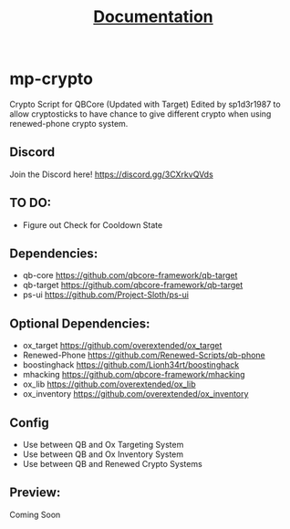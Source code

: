 <div align='center'><h1><a href='https://xviperag.gitbook.io/morningstar-development/free-releases/crypto'>Documentation</a></h3></div>
<br>

# mp-crypto
Crypto Script for QBCore (Updated with Target) 
Edited by sp1d3r1987 to allow cryptosticks to have chance to give different crypto when using renewed-phone crypto system.

## Discord

Join the Discord here! https://discord.gg/3CXrkvQVds

## TO DO:

* Figure out Check for Cooldown State

## Dependencies:

* qb-core https://github.com/qbcore-framework/qb-target
* qb-target https://github.com/qbcore-framework/qb-target
* ps-ui https://github.com/Project-Sloth/ps-ui

## Optional Dependencies:

* ox_target https://github.com/overextended/ox_target
* Renewed-Phone https://github.com/Renewed-Scripts/qb-phone
* boostinghack https://github.com/Lionh34rt/boostinghack
* mhacking https://github.com/qbcore-framework/mhacking
* ox_lib https://github.com/overextended/ox_lib
* ox_inventory https://github.com/overextended/ox_inventory

## Config

* Use between QB and Ox Targeting System
* Use between QB and Ox Inventory System
* Use between QB and Renewed Crypto Systems

## Preview:

Coming Soon
